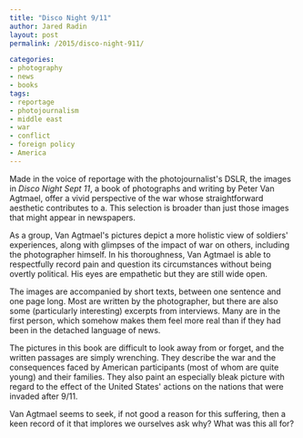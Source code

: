 ```yaml
---
title: "Disco Night 9/11"
author: Jared Radin
layout: post
permalink: /2015/disco-night-911/

categories:
- photography
- news
- books
tags:
- reportage
- photojournalism
- middle east
- war
- conflict
- foreign policy
- America
---
```



Made in the voice of reportage with the photojournalist's DSLR, the images in *Disco Night Sept 11*, a book of photographs and writing by Peter Van Agtmael, offer a vivid perspective of the war whose straightforward aesthetic contributes to a. This selection is broader than just those images that might appear in newspapers.

As a group, Van Agtmael's pictures depict a more holistic view of soldiers' experiences, along with glimpses of the impact of war on others, including the photographer himself. In his thoroughness, Van Agtmael is able to respectfully record pain and question its circumstances without being overtly political. His eyes are empathetic but they are still wide open.

The images are accompanied by short texts, between one sentence and one page long. Most are written by the photographer, but there are also some (particularly interesting) excerpts from interviews. Many are in the first person, which somehow makes them feel more real than if they had been in the detached language of news.

The pictures in this book are difficult to look away from or forget, and the written passages are simply wrenching. They describe the war and the consequences faced by American participants (most of whom are quite young) and their families. They also paint an especially bleak picture with regard to the effect of the United States' actions on the nations that were invaded after 9/11.

Van Agtmael seems to seek, if not good a reason for this suffering, then a keen record of it that implores we ourselves ask why? What was this all for?
